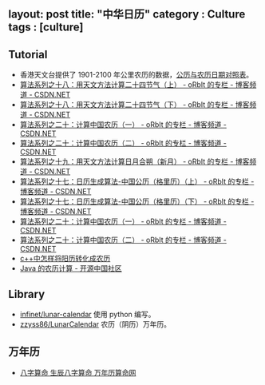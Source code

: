 layout: post
title: "中华日历"
category : Culture
tags : [culture]
---

## Tutorial

- 香港天文台提供了 1901-2100 年公里农历的数据，[公历与农历日期对照表](http://gb.weather.gov.hk/gts/time/conversionc.htm)。
- [算法系列之十八：用天文方法计算二十四节气（上） - oRbIt 的专栏 - 博客频道 - CSDN.NET](http://blog.csdn.net/orbit/article/details/7910220)
- [算法系列之十八：用天文方法计算二十四节气（下） - oRbIt 的专栏 - 博客频道 - CSDN.NET](http://blog.csdn.net/orbit/article/details/7944248)
- [算法系列之二十：计算中国农历（一） - oRbIt 的专栏 - 博客频道 - CSDN.NET](http://blog.csdn.net/orbit/article/details/9210413)
- [算法系列之二十：计算中国农历（二） - oRbIt 的专栏 - 博客频道 - CSDN.NET](http://blog.csdn.net/orbit/article/details/9337377)
- [算法系列之十九：用天文方法计算日月合朔（新月） - oRbIt 的专栏 - 博客频道 - CSDN.NET](http://blog.csdn.net/orbit/article/details/8223751)
- [算法系列之十七：日历生成算法-中国公历（格里历）（上） - oRbIt 的专栏 - 博客频道 - CSDN.NET](http://blog.csdn.net/orbit/article/details/7749723)
- [算法系列之十七：日历生成算法-中国公历（格里历）（下） - oRbIt 的专栏 - 博客频道 - CSDN.NET](http://blog.csdn.net/orbit/article/details/7825004)
- [算法系列之二十：计算中国农历（一） - oRbIt 的专栏 - 博客频道 - CSDN.NET](http://blog.csdn.net/orbit/article/details/9210413)
- [算法系列之二十：计算中国农历（二） - oRbIt 的专栏 - 博客频道 - CSDN.NET](http://blog.csdn.net/orbit/article/details/9337377)
- [c++中怎样将阳历转化成农历](http://wenwen.sogou.com/z/q284576957.htm)
- [Java 的农历计算 - 开源中国社区](http://www.oschina.net/code/snippet_12_551)

## Library

- [infinet/lunar-calendar](https://github.com/infinet/lunar-calendar) 使用 python 编写。
- [zzyss86/LunarCalendar](https://github.com/zzyss86/LunarCalendar) 农历（阴历）万年历。

## 万年历

- [八字算命 生辰八字算命 万年历算命网](http://www.wannianli.net/suanming/bazisuanming.html)
